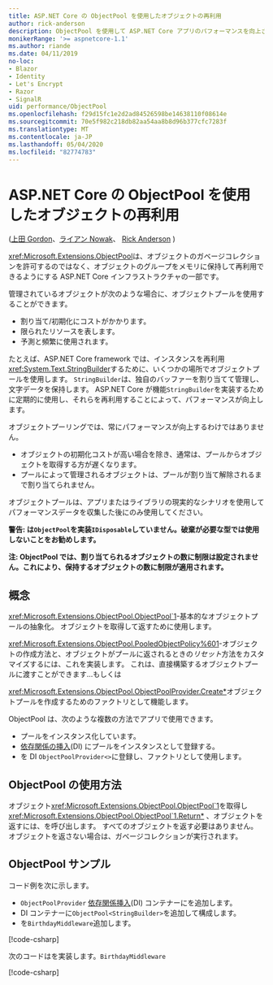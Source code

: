 ```yaml
---
title: ASP.NET Core の ObjectPool を使用したオブジェクトの再利用
author: rick-anderson
description: ObjectPool を使用して ASP.NET Core アプリのパフォーマンスを向上させるためのヒントです。
monikerRange: '>= aspnetcore-1.1'
ms.author: riande
ms.date: 04/11/2019
no-loc:
- Blazor
- Identity
- Let's Encrypt
- Razor
- SignalR
uid: performance/ObjectPool
ms.openlocfilehash: f29d15fc1e2d2ad84526598be14638110f08614e
ms.sourcegitcommit: 70e5f982c218db82aa54aa8b8d96b377cfc7283f
ms.translationtype: MT
ms.contentlocale: ja-JP
ms.lasthandoff: 05/04/2020
ms.locfileid: "82774783"
---
```

# <a name="object-reuse-with-objectpool-in-aspnet-core"></a>ASP.NET Core の ObjectPool を使用したオブジェクトの再利用

([上田 Gordon](https://twitter.com/stevejgordon)、[ライアン Nowak](https://github.com/rynowak)、 [Rick Anderson](https://twitter.com/RickAndMSFT) )

<xref:Microsoft.Extensions.ObjectPool>は、オブジェクトのガベージコレクションを許可するのではなく、オブジェクトのグループをメモリに保持して再利用できるようにする ASP.NET Core インフラストラクチャの一部です。

管理されているオブジェクトが次のような場合に、オブジェクトプールを使用することができます。

- 割り当て/初期化にコストがかかります。
- 限られたリソースを表します。
- 予測と頻繁に使用されます。

たとえば、ASP.NET Core framework では、インスタンスを再利用<xref:System.Text.StringBuilder>するために、いくつかの場所でオブジェクトプールを使用します。 `StringBuilder`は、独自のバッファーを割り当てて管理し、文字データを保持します。 ASP.NET Core が機能`StringBuilder`を実装するために定期的に使用し、それらを再利用することによって、パフォーマンスが向上します。

オブジェクトプーリングでは、常にパフォーマンスが向上するわけではありません。

- オブジェクトの初期化コストが高い場合を除き、通常は、プールからオブジェクトを取得する方が遅くなります。
- プールによって管理されるオブジェクトは、プールが割り当て解除されるまで割り当てられません。

オブジェクトプールは、アプリまたはライブラリの現実的なシナリオを使用してパフォーマンスデータを収集した後にのみ使用してください。

**警告: は`ObjectPool`を実装`IDisposable`していません。破棄が必要な型では使用しないことをお勧めします。**

**注: ObjectPool では、割り当てられるオブジェクトの数に制限は設定されません。これにより、保持するオブジェクトの数に制限が適用されます。**

## <a name="concepts"></a>概念

<xref:Microsoft.Extensions.ObjectPool.ObjectPool`1>-基本的なオブジェクトプールの抽象化。 オブジェクトを取得して返すために使用します。

<xref:Microsoft.Extensions.ObjectPool.PooledObjectPolicy%601>-オブジェクトの作成方法と、オブジェクトがプールに返されるときの*リセット*方法をカスタマイズするには、これを実装します。 これは、直接構築するオブジェクトプールに渡すことができます...もしくは

<xref:Microsoft.Extensions.ObjectPool.ObjectPoolProvider.Create*>オブジェクトプールを作成するためのファクトリとして機能します。
<!-- REview, there is no ObjectPoolProvider<T> -->

ObjectPool は、次のような複数の方法でアプリで使用できます。

* プールをインスタンス化しています。
* [依存関係の挿入](xref:fundamentals/dependency-injection)(DI) にプールをインスタンスとして登録する。
* を DI `ObjectPoolProvider<>`に登録し、ファクトリとして使用します。

## <a name="how-to-use-objectpool"></a>ObjectPool の使用方法

オブジェクト<xref:Microsoft.Extensions.ObjectPool.ObjectPool`1>を取得し<xref:Microsoft.Extensions.ObjectPool.ObjectPool`1.Return*> 、オブジェクトを返すには、を呼び出します。  すべてのオブジェクトを返す必要はありません。 オブジェクトを返さない場合は、ガベージコレクションが実行されます。

## <a name="objectpool-sample"></a>ObjectPool サンプル

コード例を次に示します。

* `ObjectPoolProvider` [依存関係挿入](xref:fundamentals/dependency-injection)(DI) コンテナーにを追加します。
* DI コンテナーに`ObjectPool<StringBuilder>`を追加して構成します。
* を`BirthdayMiddleware`追加します。

[!code-csharp[](ObjectPool/ObjectPoolSample/Startup.cs?name=snippet)]

次のコードはを実装します。`BirthdayMiddleware`

[!code-csharp[](ObjectPool/ObjectPoolSample/BirthdayMiddleware.cs?name=snippet)]

